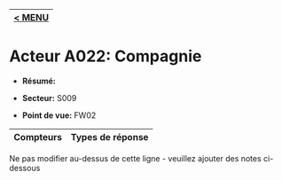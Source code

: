 |[< MENU](../README.md)|
|---|
# Acteur A022: Compagnie

* **Résumé:**

* **Secteur:** S009

* **Point de vue:** FW02


|Compteurs |Types de réponse |
|-------- |-------------- |


Ne pas modifier au-dessus de cette ligne - veuillez ajouter des notes ci-dessous